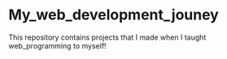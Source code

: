# My_web_development_jouney
This repository contains projects that I made when I taught web_programming to myself!
